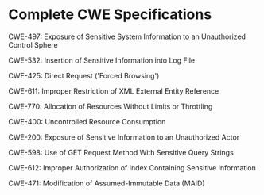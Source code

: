 

# Complete CWE Specifications

CWE-497: Exposure of Sensitive System Information to an Unauthorized Control Sphere

CWE-532: Insertion of Sensitive Information into Log File

CWE-425: Direct Request ('Forced Browsing')

CWE-611: Improper Restriction of XML External Entity Reference

CWE-770: Allocation of Resources Without Limits or Throttling

CWE-400: Uncontrolled Resource Consumption

CWE-200: Exposure of Sensitive Information to an Unauthorized Actor

CWE-598: Use of GET Request Method With Sensitive Query Strings

CWE-612: Improper Authorization of Index Containing Sensitive Information

CWE-471: Modification of Assumed-Immutable Data (MAID)
